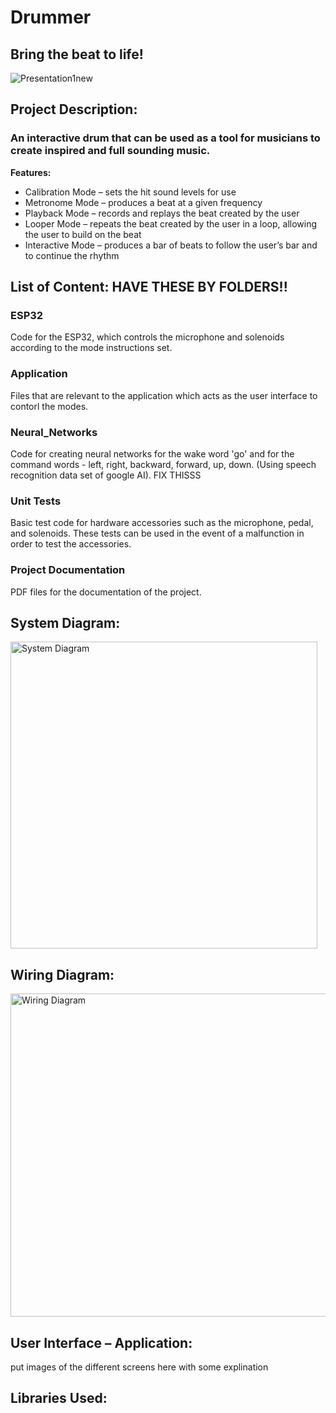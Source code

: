 # Drummer
## Bring the beat to life!
![Presentation1new](https://user-images.githubusercontent.com/73828655/219969945-8496257f-c613-41df-9d27-653ea00909c9.jpg)

## Project Description: 
### An interactive drum that can be used as a tool for musicians to create inspired and full sounding music.
**Features:**
* Calibration Mode – sets the hit sound levels for use
* Metronome Mode – produces a beat at a given frequency
* Playback Mode – records and replays the beat created by the user
* Looper Mode – repeats the beat created by the user in a loop, allowing the user to build on the beat
* Interactive Mode – produces a bar of beats to follow the user’s bar and to continue the rhythm

## List of Content: HAVE THESE BY FOLDERS!!
### ESP32
Code for the ESP32, which controls the microphone and solenoids according to the mode instructions set.

### Application
Files that are relevant to the application which acts as the user interface to contorl the modes.

### Neural_Networks
Code for creating neural networks for the wake word 'go' and for the command words - left, right, backward, forward, up, down. (Using speech recognition data set of google AI). FIX THISSS

### Unit Tests
Basic test code for hardware accessories such as the microphone, pedal, and solenoids. These tests can be used in the event of a malfunction in order to test the accessories.

### Project Documentation
PDF files for the documentation of the project.

## System Diagram:
<img width="491" alt="System Diagram" src="https://user-images.githubusercontent.com/73828655/219973078-0f813a41-0396-44d6-991f-2213a4704e01.png">

## Wiring Diagram:
<img width="517" alt="Wiring Diagram" src="https://user-images.githubusercontent.com/73828655/219972676-fe5b2391-525d-4686-9125-0112db343b68.png">

## User Interface – Application:
put images of the different screens here with some explination

## Libraries Used:
